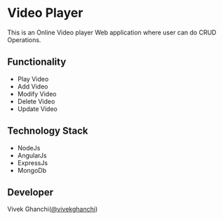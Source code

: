 # Video Player 

This is an Online Video player Web application where user can do CRUD Operations.

## Functionality 
- Play Video
- Add Video 
- Modify Video
- Delete Video
- Update Video

## Technology Stack 

- NodeJs
- AngularJs
- ExpressJs
- MongoDb

## Developer
 
 Vivek Ghanchi([@vivekghanchi](https://github.com/vivekghanchi))

